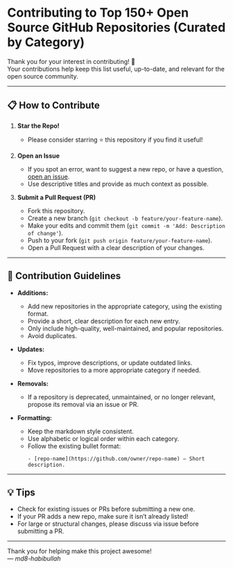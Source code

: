 # Contributing to Top 150+ Open Source GitHub Repositories (Curated by Category)

Thank you for your interest in contributing! 🚀  
Your contributions help keep this list useful, up-to-date, and relevant for the open source community.

---

## 📋 How to Contribute

1. **Star the Repo!**
   - Please consider starring ⭐ this repository if you find it useful!

2. **Open an Issue**
   - If you spot an error, want to suggest a new repo, or have a question, [open an issue](https://github.com/md8-habibullah/top-github-repos-list/issues).
   - Use descriptive titles and provide as much context as possible.

3. **Submit a Pull Request (PR)**
   - Fork this repository.
   - Create a new branch (`git checkout -b feature/your-feature-name`).
   - Make your edits and commit them (`git commit -m 'Add: Description of change'`).
   - Push to your fork (`git push origin feature/your-feature-name`).
   - Open a Pull Request with a clear description of your changes.

---

## 📝 Contribution Guidelines

- **Additions:**
  - Add new repositories in the appropriate category, using the existing format.
  - Provide a short, clear description for each new entry.
  - Only include high-quality, well-maintained, and popular repositories.
  - Avoid duplicates.

- **Updates:**
  - Fix typos, improve descriptions, or update outdated links.
  - Move repositories to a more appropriate category if needed.

- **Removals:**
  - If a repository is deprecated, unmaintained, or no longer relevant, propose its removal via an issue or PR.

- **Formatting:**
  - Keep the markdown style consistent.
  - Use alphabetic or logical order within each category.
  - Follow the existing bullet format:
    ```
    - [repo-name](https://github.com/owner/repo-name) — Short description.
    ```

---

## 💡 Tips

- Check for existing issues or PRs before submitting a new one.
- If your PR adds a new repo, make sure it isn’t already listed!
- For large or structural changes, please discuss via issue before submitting a PR.

---

Thank you for helping make this project awesome!  
— *md8-habibullah*
